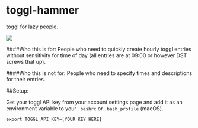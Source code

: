# toggl-hammer
toggl for lazy people.

![](https://i.imgur.com/EQGRTp8.png)

####Who this is for:
People who need to quickly create hourly toggl entries without sensitivity for time of day (all entries are at 09:00 or however DST screws that up).

####Who this is not for:
People who need to specify times and descriptions for their entries.

##Setup:

Get your toggl API key from your account settings page and add it as an environment variable to your `.bashrc` or `.bash_profile` (macOS).

    export TOGGL_API_KEY=[YOUR KEY HERE]
